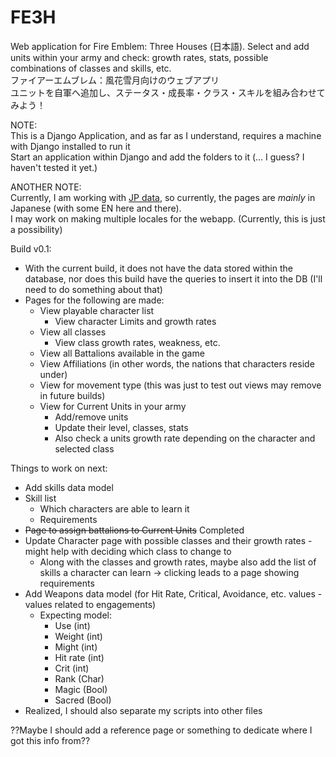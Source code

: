 # FE3H
Web application for Fire Emblem: Three Houses (日本語). Select and add units within your army and check: growth rates, stats, possible combinations of classes and skills, etc.\
ファイアーエムブレム：風花雪月向けのウェブアプリ\
ユニットを自軍へ追加し、ステータス・成長率・クラス・スキルを組み合わせてみよう！

NOTE:\
This is a Django Application, and as far as I understand, requires a machine with Django installed to run it\
Start an application within Django and add the folders to it (... I guess? I haven't tested it yet.)

ANOTHER NOTE:\
Currently, I am working with <u>JP data</u>, so currently, the pages are *mainly* in Japanese (with some EN here and there).\
I may work on making multiple locales for the webapp. (Currently, this is just a possibility)

Build v0.1:
  - With the current build, it does not have the data stored within the database, nor does this build have the queries to insert it into the DB
    (I'll need to do something about that)
  - Pages for the following are made:
     - View playable character list
        - View character Limits and growth rates
     - View all classes
        - View class growth rates, weakness, etc.
     - View all Battalions available in the game
     - View Affiliations (in other words, the nations that characters reside under)
     - View for movement type (this was just to test out views may remove in future builds)
     - View for Current Units in your army
        - Add/remove units
        - Update their level, classes, stats
        - Also check a units growth rate depending on the character and selected class

Things to work on next:
  - Add skills data model
  - Skill list
     - Which characters are able to learn it
     - Requirements
  - ~~Page to assign battalions to Current Units~~ Completed
  - Update Character page with possible classes and their growth rates - might help with deciding which class to change to
     - Along with the classes and growth rates, maybe also add the list of skills a character can learn -> clicking leads to a page showing requirements
  - Add Weapons data model (for Hit Rate, Critical, Avoidance, etc. values - values related to engagements)
     - Expecting model:
       - Use        (int)
       - Weight     (int)
       - Might      (int)
       - Hit rate   (int)
       - Crit       (int)
       - Rank       (Char)
       - Magic      (Bool)
       - Sacred     (Bool)
  - Realized, I should also separate my scripts into other files

??Maybe I should add a reference page or something to dedicate where I got this info from??
